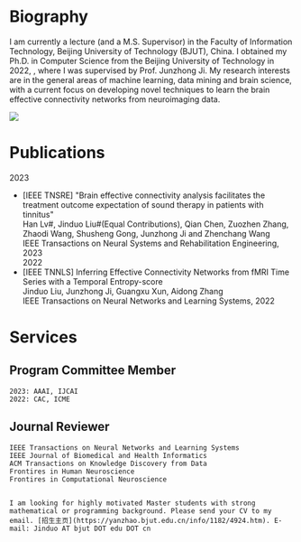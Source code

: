 # Biography

  I am currently a lecture (and a M.S. Supervisor) in the Faculty of Information Technology, Beijing University of Technology (BJUT), China. I obtained my Ph.D. in Computer Science from the Beijing University of Technology in 2022, , where I was supervised by Prof. Junzhong Ji. My research interests are in the general areas of machine learning, data mining and brain science, with a current focus on developing novel techniques to learn the brain effective connectivity networks from neuroimaging data.  
 
![](qrcode_for_gh_0d3e241c6f10_258.jpg)

# Publications

2023
  * [IEEE TNSRE] "Brain effective connectivity analysis facilitates the treatment outcome expectation of sound therapy in patients with tinnitus"  
     Han Lv#, Jinduo Liu#(Equal Contributions), Qian Chen, Zuozhen Zhang, Zhaodi Wang, Shusheng Gong, Junzhong Ji and Zhenchang Wang  
     IEEE Transactions on Neural Systems and Rehabilitation Engineering, 2023  
2022
  * [IEEE TNNLS] Inferring Effective Connectivity Networks from fMRI Time Series with a Temporal Entropy-score  
     Jinduo Liu, Junzhong Ji, Guangxu Xun, Aidong Zhang  
     IEEE Transactions on Neural Networks and Learning Systems, 2022  
     
# Services
## Program Committee Member
    2023: AAAI, IJCAI
    2022: CAC, ICME
    
## Journal Reviewer
    IEEE Transactions on Neural Networks and Learning Systems
    IEEE Journal of Biomedical and Health Informatics
    ACM Transactions on Knowledge Discovery from Data
    Frontires in Human Neuroscience
    Frontires in Computational Neuroscience
    
      
    I am looking for highly motivated Master students with strong mathematical or programming background. Please send your CV to my email. [招生主页](https://yanzhao.bjut.edu.cn/info/1182/4924.htm). E-mail: Jinduo AT bjut DOT edu DOT cn 
